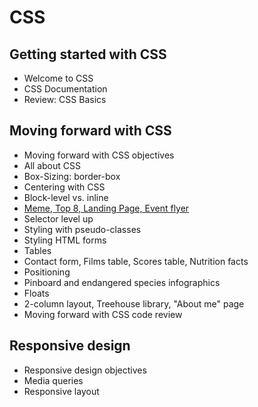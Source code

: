 # CSS
## Getting started with CSS
- Welcome to CSS
- CSS Documentation
- Review: CSS Basics

## Moving forward with CSS
- Moving forward with CSS objectives
- All about CSS
- Box-Sizing: border-box
- Centering with CSS
- Block-level vs. inline
- [Meme, Top 8, Landing Page, Event flyer](https://github.com/SonyaMoisset/CODECAMP-Epicodus/tree/master/CSS)
- Selector level up
- Styling with pseudo-classes
- Styling HTML forms
- Tables
- Contact form, Films table, Scores table, Nutrition facts
- Positioning
- Pinboard and endangered species infographics
- Floats
- 2-column layout, Treehouse library, "About me" page
- Moving forward with CSS code review

## Responsive design
- Responsive design objectives
- Media queries
- Responsive layout
